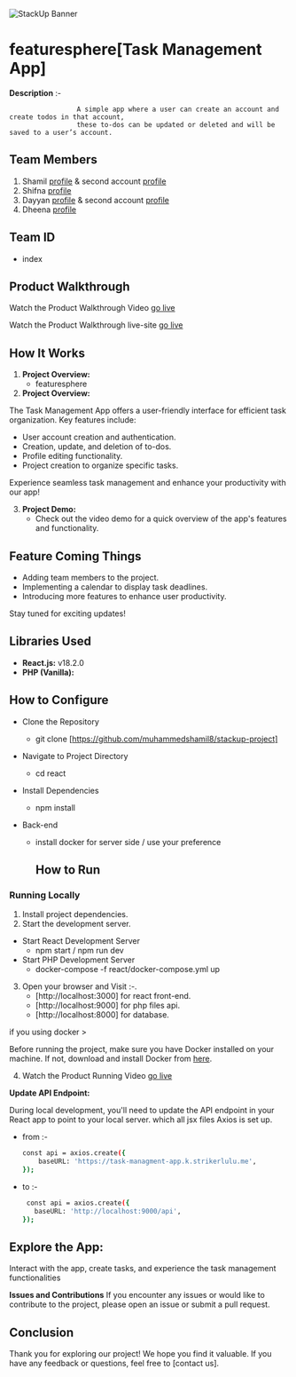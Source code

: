 ![StackUp Banner](https://tinkerhub.frappe.cloud/files/stackup%20banner.jpeg)

# featuresphere[Task Management App]

**Description** :-

                     A simple app where a user can create an account and create todos in that account, 
                     these to-dos can be updated or deleted and will be saved to a user’s account.

## Team Members
1. Shamil [profile](https://github.com/muhammedshamil8) & second account [profile](https://github.com/strikerlulu)
2. Shifna  [profile](https://github.com/shifnashirin)
3. Dayyan [profile](https://github.com/Dayyan404) & second account [profile](https://github.com/minhajp4323)
4. Dheena [profile](https://github.com/dheenanasrin)

## Team ID
- index


## Product Walkthrough

Watch the Product Walkthrough Video [go live](https://drive.google.com/file/d/1lHow4-X5oN25hs8ocK5iNwxGKWJ5nYIH/view?usp=drive_link) 


Watch the Product Walkthrough live-site [go live](https://featuresphere.vercel.app/)

## How It Works

1. **Project Overview:**
   * featuresphere
2. **Project Overview:**

The Task Management App offers a user-friendly interface for efficient task organization. Key features include:

- User account creation and authentication.
- Creation, update, and deletion of to-dos.
- Profile editing functionality.
- Project creation to organize specific tasks.

Experience seamless task management and enhance your productivity with our app!

3. **Project Demo:**
   - Check out the video demo for a quick overview of the app's features and functionality.
## Feature Coming Things

- Adding team members to the project.
- Implementing a calendar to display task deadlines.
- Introducing more features to enhance user productivity.

Stay tuned for exciting updates!   
## Libraries Used

- **React.js:** v18.2.0
- **PHP (Vanilla):**

## How to Configure

- Clone the Repository
  * git clone [https://github.com/muhammedshamil8/stackup-project]

- Navigate to Project Directory 
  * cd react    

- Install Dependencies
  * npm install

- Back-end
  * install docker for server side / use your preference

    ## How to Run

### Running Locally

1. Install project dependencies.
2. Start the development server.
- Start React Development Server
   * npm start / npm run dev
- Start PHP Development Server
   * docker-compose -f react/docker-compose.yml up 
3. Open your browser and Visit :-.
   * [http://localhost:3000] for react front-end.
   * [http://localhost:9000] for php files api.
   * [http://localhost:8000] for database.

if you using docker >

Before running the project, make sure you have Docker installed on your machine. If not, download and install Docker from [here](https://www.docker.com/get-started).

4. Watch the Product Running  Video [go live](https://drive.google.com/file/d/1B1_xH9tdb8P6xZ35HiXIeTukchL1o5gK/view?usp=drive_link) 


**Update API Endpoint:**

During local development, you'll need to update the API endpoint in your React app to point to your local server. 
which all jsx files Axios is set up.
- from :-


    ```bash
    const api = axios.create({
        baseURL: 'https://task-managment-app.k.strikerlulu.me',
    }); 

- to :-

    ```bash
     const api = axios.create({
       baseURL: 'http://localhost:9000/api',
   });


## Explore the App:

Interact with the app, create tasks, and experience the task management functionalities

**Issues and Contributions**
If you encounter any issues or would like to contribute to the project, please open an issue or submit a pull request.


## Conclusion

Thank you for exploring our project! We hope you find it valuable. If you have any feedback or questions, feel free to [contact us].

